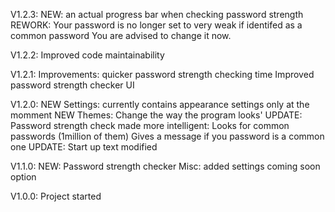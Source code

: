 V1.2.3:
    NEW: an actual progress bar when checking password strength
    REWORK: Your password is no longer set to very weak if identifed as a common password
            You are advised to change it now.

V1.2.2:
    Improved code maintainability

V1.2.1:
    Improvements:
        quicker password strength checking time
        Improved password strength checker UI

V1.2.0:
    NEW Settings: currently contains appearance settings only at the momment
    NEW Themes: Change the way the program looks'
    UPDATE: Password strength check made more intelligent:
        Looks for common passwords (1million of them)
        Gives a message if you password is a common one
    UPDATE: Start up text modified

V1.1.0:
    NEW: Password strength checker
    Misc: added settings coming soon option

V1.0.0:
    Project started
